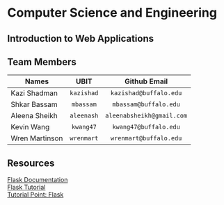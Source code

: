 # Computer Science and Engineering

## Introduction to Web Applications

## Team Members

| Names | UBIT | Github Email |
|-------|:------:|:----------:|
|Kazi Shadman | `kazishad` | `kazishad@buffalo.edu` |
|Shkar Bassam | `mbassam` | `mbassam@buffalo.edu` |
|Aleena Sheikh |  `aleenash` | `aleenabsheikh@gmail.com` |
|Kevin Wang | `kwang47` | `kwang47@buffalo.edu` |
|Wren Martinson | `wrenmart` | `wrenmart@buffalo.edu` |

## Resources 
[Flask Documentation](https://flask.palletsprojects.com/en/2.0.x/) <br>
[Flask Tutorial](https://flask.palletsprojects.com/en/2.0.x/tutorial/) <br>
[Tutorial Point: Flask](https://www.tutorialspoint.com/flask/flask_overview.htm) <br>
